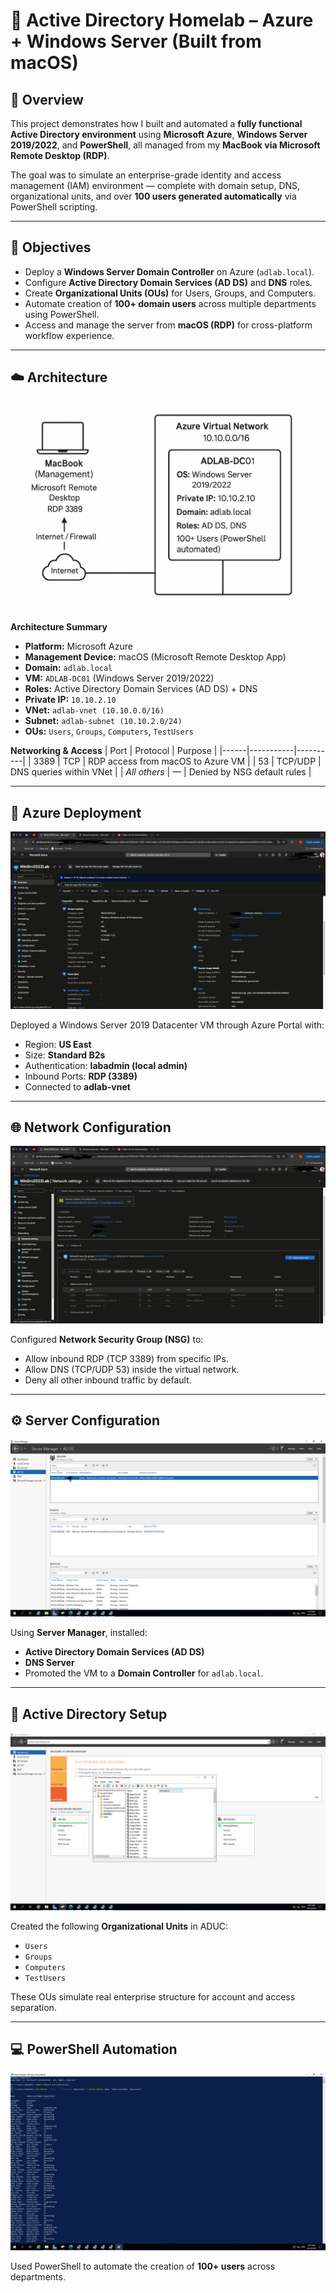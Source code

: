 # 🧩 Active Directory Homelab – Azure + Windows Server (Built from macOS)

## 📘 Overview
This project demonstrates how I built and automated a **fully functional Active Directory environment** using **Microsoft Azure**, **Windows Server 2019/2022**, and **PowerShell**, all managed from my **MacBook via Microsoft Remote Desktop (RDP)**.

The goal was to simulate an enterprise-grade identity and access management (IAM) environment — complete with domain setup, DNS, organizational units, and over **100 users generated automatically** via PowerShell scripting.

---

## 🧠 Objectives
- Deploy a **Windows Server Domain Controller** on Azure (`adlab.local`).
- Configure **Active Directory Domain Services (AD DS)** and **DNS** roles.
- Create **Organizational Units (OUs)** for Users, Groups, and Computers.
- Automate creation of **100+ domain users** across multiple departments using PowerShell.
- Access and manage the server from **macOS (RDP)** for cross-platform workflow experience.

---

## ☁️ Architecture
![Architecture Diagram](./images/ActiveDirectoryDiagram.png)

**Architecture Summary**
- **Platform:** Microsoft Azure  
- **Management Device:** macOS (Microsoft Remote Desktop App)  
- **Domain:** `adlab.local`  
- **VM:** `ADLAB-DC01` (Windows Server 2019/2022)  
- **Roles:** Active Directory Domain Services (AD DS) + DNS  
- **Private IP:** `10.10.2.10`  
- **VNet:** `adlab-vnet (10.10.0.0/16)`  
- **Subnet:** `adlab-subnet (10.10.2.0/24)`  
- **OUs:** `Users`, `Groups`, `Computers`, `TestUsers`

**Networking & Access**
| Port | Protocol | Purpose |
|------|-----------|----------|
| 3389 | TCP | RDP access from macOS to Azure VM |
| 53 | TCP/UDP | DNS queries within VNet |
| *All others* | — | Denied by NSG default rules |

---

## 🧱 Azure Deployment
![Azure VM Overview](./images/adlab-azure-vm-overview.png)

Deployed a Windows Server 2019 Datacenter VM through Azure Portal with:
- Region: **US East**
- Size: **Standard B2s**
- Authentication: **labadmin (local admin)**
- Inbound Ports: **RDP (3389)**
- Connected to **adlab-vnet**

---

## 🌐 Network Configuration
![Azure Network Settings](./images/adlab-azure-network-settings.png)

Configured **Network Security Group (NSG)** to:
- Allow inbound RDP (TCP 3389) from specific IPs.
- Allow DNS (TCP/UDP 53) inside the virtual network.
- Deny all other inbound traffic by default.

---

## ⚙️ Server Configuration
![Server Manager AD DS](./images/adlab-servermanager-adds.png)

Using **Server Manager**, installed:
- **Active Directory Domain Services (AD DS)**
- **DNS Server**
- Promoted the VM to a **Domain Controller** for `adlab.local`.

---

## 🧩 Active Directory Setup
![ADUC Users](./images/adlab-aduc-users.png)

Created the following **Organizational Units** in ADUC:
- `Users`
- `Groups`
- `Computers`
- `TestUsers`

These OUs simulate real enterprise structure for account and access separation.

---

## 💻 PowerShell Automation
![PowerShell User List](./images/adlab-powershell-users-departments.png)

Used PowerShell to automate the creation of **100+ users** across departments.

